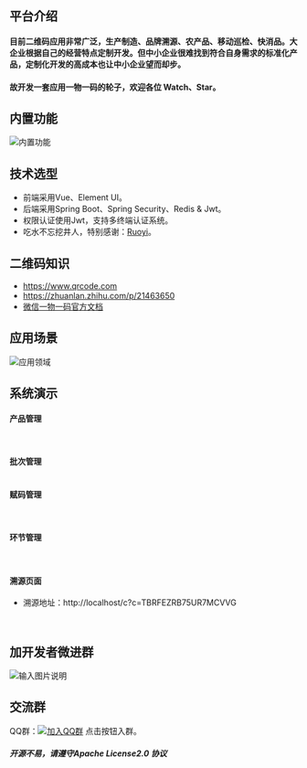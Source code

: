 ## 平台介绍
#### 目前二维码应用非常广泛，生产制造、品牌溯源、农产品、移动巡检、快消品。大企业根据自己的经营特点定制开发。但中小企业很难找到符合自身需求的标准化产品，定制化开发的高成本也让中小企业望而却步。
#### 故开发一套应用一物一码的轮子，欢迎各位 Watch、Star。

## 内置功能
<img src="https://images.gitee.com/uploads/images/2021/1017/154920_0439b0b8_1225299.png" alt="内置功能"/>



## 技术选型
* 前端采用Vue、Element UI。
* 后端采用Spring Boot、Spring Security、Redis & Jwt。
* 权限认证使用Jwt，支持多终端认证系统。
* 吃水不忘挖井人，特别感谢：[Ruoyi](https://gitee.com/y_project/RuoYi)。

## 二维码知识
* https://www.qrcode.com
* https://zhuanlan.zhihu.com/p/21463650
* [微信一物一码官方文档](https://developers.weixin.qq.com/doc/offiaccount/Unique_Item_Code/Unique_Item_Code_API_Documentation.html)


## 应用场景
<img  src="https://img-blog.csdnimg.cn/8bfdf596398e4dcaab744e9506dbd20a.png" alt="应用领域"/>

## 系统演示
#### 产品管理
<img src="https://images.gitee.com/uploads/images/2021/1017/151407_f2d9fe92_1225299.png" alt=""/>
<img src="https://images.gitee.com/uploads/images/2021/1017/151412_33096aab_1225299.png" alt=""/>

#### 批次管理
<img src="https://images.gitee.com/uploads/images/2021/1017/151353_e24bac9f_1225299.png" alt=""/>

#### 赋码管理
<img src="https://images.gitee.com/uploads/images/2021/1017/151439_f828e7e4_1225299.png" alt=""/>
<img src="https://images.gitee.com/uploads/images/2021/1017/151429_1417b17b_1225299.png" alt=""/>
<img src="https://images.gitee.com/uploads/images/2021/1017/151434_621630e4_1225299.png" alt=""/>

#### 环节管理
<img src="https://images.gitee.com/uploads/images/2021/1017/151444_4241220d_1225299.png" alt=""/>
<img src="https://images.gitee.com/uploads/images/2021/1017/151448_cf3ed13e_1225299.png" alt=""/>

#### 溯源页面
* 溯源地址：http://localhost/c?c=TBRFEZRB75UR7MCVVG

<img src="https://images.gitee.com/uploads/images/2021/1017/151457_b25f7a6d_1225299.png" alt=""/>
<img src="https://images.gitee.com/uploads/images/2021/1017/151503_5b18caa0_1225299.png" alt=""/>
<img src="https://images.gitee.com/uploads/images/2021/1017/151515_232c4744_1225299.png" alt=""/>

## 加开发者微进群
![输入图片说明](https://images.gitee.com/uploads/images/2021/0809/223955_3ef4e39b_1225299.png "合作联系")
<img src="https://images.gitee.com/uploads/images/2021/1018/212801_10c2ba04_1225299.png" alt=""/>


## 交流群

QQ群：[![加入QQ群](https://img.shields.io/badge/200735978-blue.svg)](https://jq.qq.com/?_wv=1027&k=hTeVDdjn)  点击按钮入群。
   
   

<h5>开源不易，请遵守Apache License2.0 协议</h5>